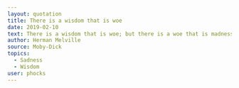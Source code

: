 ```yaml
---
layout: quotation
title: There is a wisdom that is woe
date: 2019-02-10
text: There is a wisdom that is woe; but there is a woe that is madness. And there is a Catskill eagle in some souls that can alike dive down into the blackest gorges, and soar out of them again and become invisible in the sunny spaces. And even if he for ever flies within the gorge, that gorge is in the mountains; so that even in his lowest swoop the mountain eagle is still higher than other birds upon the plain, even though they soar.
author: Herman Melville
source: Moby-Dick
topics:
  - Sadness
  - Wisdom
user: phocks
---
```


